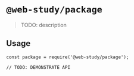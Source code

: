# `@web-study/package`

> TODO: description

## Usage

```
const package = require('@web-study/package');

// TODO: DEMONSTRATE API
```
